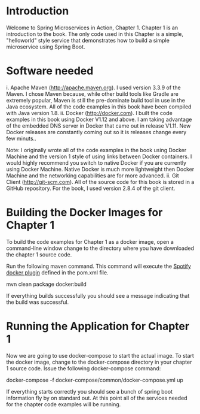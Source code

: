 # Introduction
Welcome to Spring Microservices in Action, Chapter 1.  Chapter 1 is an introduction to the book.  The only code used in this Chapter is a simple, "helloworld" style service that demonstrates how to build a simple microservice using Spring Boot.

# Software needed
i.	Apache Maven (http://apache.maven.org). I used version 3.3.9 of the Maven. I chose Maven because, while other build tools like Gradle are extremely popular, Maven is still the pre-dominate build tool in use in the Java ecosystem. All of the code examples in this book have been compiled with Java version 1.8.
ii.	Docker (http://docker.com). I built the code examples in this book using Docker V1.12 and above. I am taking advantage of the embedded DNS server in Docker that came out in release V1.11. New Docker releases are constantly coming out so it is releases change every few minuts..

Note: I originally wrote all of the code examples in the book using Docker Machine and the version 1 style of using links between Docker containers. I would highly recommend you switch to native Docker if you are currently using Docker Machine. Native Docker is much more lightweight then Docker Machine and the networking capabilities are for more advanced.
ii.	Git Client (http://git-scm.com). All of the source code for this book is stored in a GitHub repository. For the book, I used version 2.8.4 of the git client.

# Building the Docker Images for Chapter 1
To build the code examples for Chapter 1 as a docker image, open a command-line window change to the directory where you have downloaded the chapter 1 source code.

Run the following maven command.  This command will execute the [Spotify docker plugin](https://github.com/spotify/docker-maven-plugin) defined in the pom.xml file.  

   mvn clean package docker:build

If everything builds successfully you should see a message indicating that the build was successful.

# Running the Application for Chapter 1

Now we are going to use docker-compose to start the actual image.  To start the docker image,
change to the docker-compose directory in your chapter 1 source code.  Issue the following docker-compose command:

   docker-compose -f docker-compose/common/docker-compose.yml up

If everything starts correctly you should see a bunch of spring boot information fly by on standard out.  At this point all of the services needed for the chapter code examples will be running.
